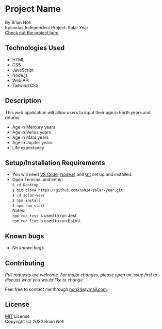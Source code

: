 # Project Name
By Brian Noh  
Epicodus Independent Project: Solar Year  
[Check out the project here](noh24.github.io/solar-year)

## Technologies Used  
* HTML
* CSS
* JavaScript
* Node.js
* Web API
* Tailwind CSS

## Description
This web application will allow users to input their age in Earth years and returns:

* Age in Mercury years
* Age in Venus years
* Age in Mars years
* Age in Jupiter years
* Life expectancy

## Setup/Installation Requirements
* You will need [VS Code](https://code.visualstudio.com/), [Node.js](https://nodejs.org/en/download/) and [Git](https://docs.github.com/en/get-started/quickstart/set-up-git) set up and installed.
* Open Terminal and enter:  
  `$ cd Desktop`  
  `$ git clone https://github.com/noh24/solar-year.git`  
  `$ cd solar-year`  
  `$ npm install`  
  `$ npm run start`  
Notes:     
  `npm run test` is used to run Jest.  
  `npm run lint` is used to run EsLint.
## Known bugs
* _No known bugs_.

## Contributing
_Pull requests are welcome. For major changes, please open an issue first to discuss what you would like to change_.  
  
Feel free to contact me through <noh24@ymail.com>.

## License
[MIT](./license.txt) License  
Copyright (c) _2022 Brian Noh_